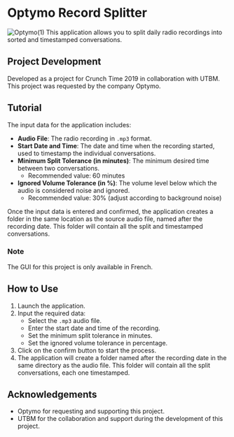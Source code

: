 # Optymo Record Splitter
![Optymo(1)](https://github.com/adavid1/optymo_record_splitter/assets/36786512/070a16ba-bd02-4cc3-8605-a36f970547e6)
This application allows you to split daily radio recordings into sorted and timestamped conversations.

## Project Development
Developed as a project for Crunch Time 2019 in collaboration with UTBM. This project was requested by the company Optymo.

## Tutorial

The input data for the application includes:
- **Audio File**: The radio recording in `.mp3` format.
- **Start Date and Time**: The date and time when the recording started, used to timestamp the individual conversations.
- **Minimum Split Tolerance (in minutes)**: The minimum desired time between two conversations.
  - Recommended value: 60 minutes
- **Ignored Volume Tolerance (in %)**: The volume level below which the audio is considered noise and ignored.
  - Recommended value: 30% (adjust according to background noise)

Once the input data is entered and confirmed, the application creates a folder in the same location as the source audio file, named after the recording date. This folder will contain all the split and timestamped conversations.

### Note
The GUI for this project is only available in French.

## How to Use
1. Launch the application.
2. Input the required data:
   - Select the `.mp3` audio file.
   - Enter the start date and time of the recording.
   - Set the minimum split tolerance in minutes.
   - Set the ignored volume tolerance in percentage.
3. Click on the confirm button to start the process.
4. The application will create a folder named after the recording date in the same directory as the audio file. This folder will contain all the split conversations, each one timestamped.

## Acknowledgements

- Optymo for requesting and supporting this project.
- UTBM for the collaboration and support during the development of this project.
